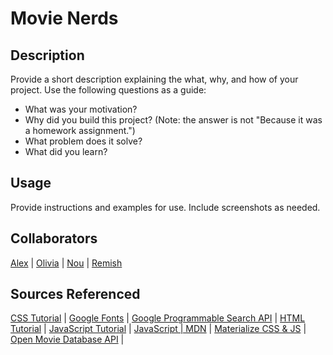 # Movie Nerds


## Description

Provide a short description explaining the what, why, and how of your project. Use the following questions as a guide:
- What was your motivation?
- Why did you build this project? (Note: the answer is not "Because it was a homework assignment.")
- What problem does it solve?
- What did you learn?


## Usage

Provide instructions and examples for use. Include screenshots as needed.


## Collaborators

[Alex](https://github.com/AlexandertheGreat491) |
[Olivia](https://github.com/oliviamckee) |
[Nou](https://github.com/AndyBoyee604) |
[Remish](https://github.com/remishn)


## Sources Referenced

[CSS Tutorial](https://www.w3schools.com/css/default.asp) | 
[Google Fonts](https://fonts.google.com/) | 
[Google Programmable Search API](https://developers.google.com/custom-search/docs/element) |
[HTML Tutorial](https://www.w3schools.com/html/default.asp) | 
[JavaScript Tutorial](https://www.w3schools.com/js/default.asp) | 
[JavaScript | MDN](https://developer.mozilla.org/en-US/docs/Web/JavaScript) | 
[Materialize CSS & JS](https://materializecss.com/getting-started.html) | 
[Open Movie Database API](https://www.omdbapi.com/) | 

